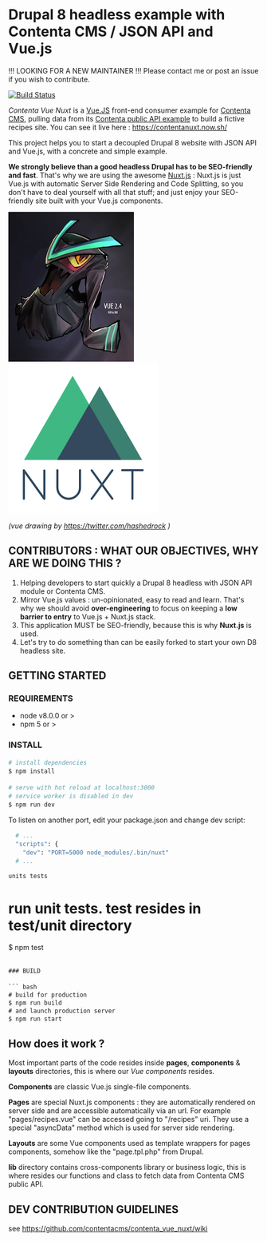 # Drupal 8 headless example with Contenta CMS / JSON API and Vue.js

!!! LOOKING FOR A NEW MAINTAINER !!! Please contact me or post an issue if you wish to contribute.

[![Build Status](https://travis-ci.org/contentacms/contenta_vue_nuxt.svg?branch=master)](https://travis-ci.org/contentacms/contenta_vue_nuxt)

*Contenta Vue Nuxt* is a [Vue.JS](https://vuejs.org) front-end consumer example for [Contenta CMS](http://www.contentacms.org/), pulling data from its [Contenta public API example](https://live-contentacms.pantheonsite.io/api) to build a fictive recipes site. You can see it live here : https://contentanuxt.now.sh/

This project helps you to start a decoupled Drupal 8 website with JSON API and Vue.js, with a concrete and simple example. 

**We strongly believe than a good headless Drupal has to be SEO-friendly and fast**. That's why we are using the awesome [Nuxt.js](https://nuxtjs.org/) : Nuxt.js is just Vue.js with automatic Server Side Rendering and Code Splitting, so you don't have to deal yourself with all that stuff; and just enjoy your SEO-friendly site built with your Vue.js components.

![vue image](/static/images/icon-vue.jpg?raw=true)
![nuxt image](/static/images/icon-nuxt.png?raw=true)

*(vue drawing by https://twitter.com/hashedrock )*

## CONTRIBUTORS : WHAT OUR OBJECTIVES, WHY ARE WE DOING THIS ?

1) Helping developers to start quickly a Drupal 8 headless with JSON API module or Contenta CMS.
2) Mirror Vue.js values : un-opinionated, easy to read and learn. That's why we should avoid **over-engineering** to focus on keeping a **low barrier to entry** to Vue.js + Nuxt.js stack. 
4) This application MUST be SEO-friendly, because this is why **Nuxt.js** is used.
5) Let's try to do something than can be easily forked to start your own D8 headless site.

## GETTING STARTED

### REQUIREMENTS

- node v8.0.0 or >
- npm 5 or >

### INSTALL

```bash
# install dependencies
$ npm install

# serve with hot reload at localhost:3000
# service worker is disabled in dev
$ npm run dev
```

To listen on another port, edit your package.json and change dev script:
```bash
  # ...
  "scripts": {
    "dev": "PORT=5000 node_modules/.bin/nuxt"
  # ...
```

```bash
units tests
```
# run unit tests. test resides in test/unit directory
$ npm test
```

### BUILD

``` bash
# build for production
$ npm run build
# and launch production server
$ npm run start
```

## How does it work ?

Most important parts of the code resides inside **pages**, **components** & **layouts** directories, this is where our *Vue components* resides.

**Components** are classic Vue.js single-file components.

**Pages** are special Nuxt.js components : they are automatically rendered on server side and are accessible automatically via an url. For example "pages/recipes.vue" can be accessed going to  "/recipes" uri. They use a special "asyncData" method which is used for server side rendering.

**Layouts** are some Vue components used as template wrappers for pages components, somehow like the "page.tpl.php" from Drupal.

**lib** directory contains cross-components library or business logic, this is where resides our functions and class to fetch data from Contenta CMS public API.

## DEV CONTRIBUTION GUIDELINES

see https://github.com/contentacms/contenta_vue_nuxt/wiki

